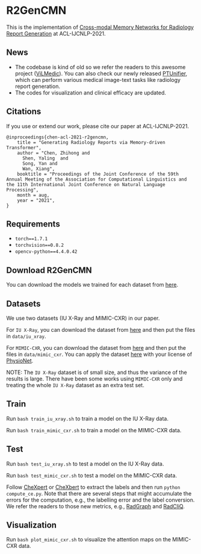 # R2GenCMN

This is the implementation of [Cross-modal Memory Networks for Radiology Report Generation](https://aclanthology.org/2021.acl-long.459/) at ACL-IJCNLP-2021.

## News
- The codebase is kind of old so we refer the readers to this awesome project ([ViLMedic](https://github.com/jbdel/vilmedic)). You can also check our newly released [PTUnifier](https://github.com/zhjohnchan/ptunifier), which can perform various medical image-text tasks like radiology report generation.
- The codes for visualization and clinical efficacy are updated.

## Citations

If you use or extend our work, please cite our paper at ACL-IJCNLP-2021.
```
@inproceedings{chen-acl-2021-r2gencmn,
    title = "Generating Radiology Reports via Memory-driven Transformer",
    author = "Chen, Zhihong and
      Shen, Yaling  and
      Song, Yan and
      Wan, Xiang",
    booktitle = "Proceedings of the Joint Conference of the 59th Annual Meeting of the Association for Computational Linguistics and the 11th International Joint Conference on Natural Language Processing",
    month = aug,
    year = "2021",
}
```

## Requirements

- `torch==1.7.1`
- `torchvision==0.8.2`
- `opencv-python==4.4.0.42`

## Download R2GenCMN
You can download the models we trained for each dataset from [here](https://github.com/zhjohnchan/R2GenCMN/blob/main/data/r2gencmn.md).

## Datasets
We use two datasets (IU X-Ray and MIMIC-CXR) in our paper.

For `IU X-Ray`, you can download the dataset from [here](https://drive.google.com/file/d/1c0BXEuDy8Cmm2jfN0YYGkQxFZd2ZIoLg/view?usp=sharing) and then put the files in `data/iu_xray`.

For `MIMIC-CXR`, you can download the dataset from [here](https://drive.google.com/file/d/1DS6NYirOXQf8qYieSVMvqNwuOlgAbM_E/view?usp=sharing) and then put the files in `data/mimic_cxr`. You can apply the dataset [here](https://drive.google.com/file/d/1DS6NYirOXQf8qYieSVMvqNwuOlgAbM_E/view?usp=sharing) with your license of [PhysioNet](https://physionet.org/content/mimic-cxr-jpg/2.0.0/).

NOTE: The `IU X-Ray` dataset is of small size, and thus the variance of the results is large.
There have been some works using `MIMIC-CXR` only and treating the whole `IU X-Ray` dataset as an extra test set.

## Train

Run `bash train_iu_xray.sh` to train a model on the IU X-Ray data.

Run `bash train_mimic_cxr.sh` to train a model on the MIMIC-CXR data.

## Test

Run `bash test_iu_xray.sh` to test a model on the IU X-Ray data.

Run `bash test_mimic_cxr.sh` to test a model on the MIMIC-CXR data.

Follow [CheXpert](https://github.com/MIT-LCP/mimic-cxr/tree/master/txt/chexpert) or [CheXbert](https://github.com/stanfordmlgroup/CheXbert) to extract the labels and then run `python compute_ce.py`. Note that there are several steps that might accumulate the errors for the computation, e.g., the labelling error and the label conversion. We refer the readers to those new metrics, e.g., [RadGraph](https://github.com/jbdel/rrg_emnlp) and [RadCliQ](https://github.com/rajpurkarlab/CXR-Report-Metric).

## Visualization

Run `bash plot_mimic_cxr.sh` to visualize the attention maps on the MIMIC-CXR data.
